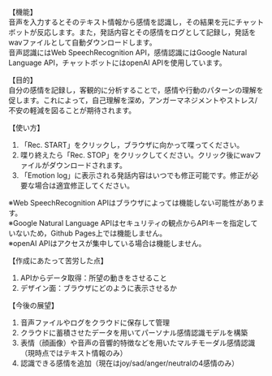 【機能】  
音声を入力するとそのテキスト情報から感情を認識し，その結果を元にチャットボットが反応します。また，発話内容とその感情をログとして記録し，発話をwavファイルとして自動ダウンロードします。  
音声認識にはWeb SpeechRecognition API，感情認識にはGoogle Natural Language API，チャットボットにはopenAI APIを使用しています。  
  
【目的】  
自分の感情を記録し，客観的に分析することで，感情や行動のパターンの理解を促します。これによって，自己理解を深め，アンガーマネジメントやストレス/不安の軽減を図ることが期待されます。  
  
【使い方】  
1. 「Rec. START」をクリックし，ブラウザに向かって喋ってください。
2. 喋り終えたら「Rec. STOP」をクリックしてください。クリック後にwavファイルがダウンロードされます。
3. 「Emotion log」に表示される発話内容はいつでも修正可能です。修正が必要な場合は適宜修正してください。  

※Web SpeechRecognition APIはブラウザによっては機能しない可能性があります。  
※Google Natural Language APIはセキュリティの観点からAPIキーを指定していないため，Github Pages上では機能しません。  
※openAI APIはアクセスが集中している場合は機能しません。
  
【作成にあたって苦労した点】  
1. APIからデータ取得：所望の動きをさせること
2. デザイン面：ブラウザにどのように表示させるか

【今後の展望】  
1. 音声ファイルやログをクラウドに保存して管理
2. クラウドに蓄積させたデータを用いてパーソナル感情認識モデルを構築
3. 表情（顔画像）や音声の音響的特徴などを用いたマルチモーダル感情認識（現時点ではテキスト情報のみ）
4. 認識できる感情を追加（現在はjoy/sad/anger/neutralの4感情のみ）

